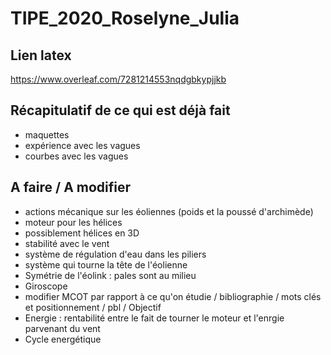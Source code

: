 # TIPE_2020_Roselyne_Julia

## Lien latex
https://www.overleaf.com/7281214553nqdgbkypjjkb

## Récapitulatif de ce qui est déjà fait
- maquettes
- expérience avec les vagues
- courbes avec les vagues

## A faire / A modifier
- actions mécanique sur les éoliennes (poids et la poussé d'archimède)
- moteur pour les hélices
- possiblement hélices en 3D
- stabilité avec le vent
- système de régulation d'eau dans les piliers
- système qui tourne la tête de l'éolienne
- Symétrie de l'éolink : pales sont au milieu
- Giroscope
- modifier MCOT par rapport à ce qu'on étudie / bibliographie / mots clés et positionnement / pbl / Objectif 
- Energie : rentabilité entre le fait de tourner le moteur et l'enrgie parvenant du vent
- Cycle energétique

